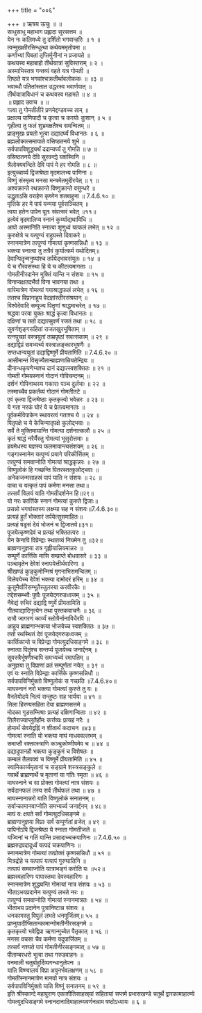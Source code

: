 +++
title = "००६"

+++
॥ ऋषय ऊचुः ॥ ॥  
साधुसाधु महाभाग प्रह्लादा सुरसत्तम ॥  
येन नः कलिमध्ये तु दर्शितो भगवान्हरिः ॥ १ ॥  
त्वन्मुखक्षीरसिन्धूत्था कथेयममृतोपमा ॥  
कर्णाभ्यां पिबतां तृप्तिर्मुनीनां न प्रजायते ॥  
कथयस्व महाबाहो तीर्थयात्रां सुविस्तराम् ॥ २ ।  
अस्माभिस्तत्र गन्तव्यं वहते यत्र गोमती ॥  
तिष्ठते यत्र भगवांश्चक्रतीर्थावलोककः ॥ ॥३ ॥  
भवाब्धौ पतितांस्तात उद्धरस्व भवार्णवात् ॥  
तीर्थयात्राविधानं च कथयस्व महामते ॥ ४ ॥  
॥ प्रह्लाद उवाच ॥ ॥  
गत्वा तु गोमतीतीरे प्रणमेद्दण्डवच्च ताम् ॥  
प्रक्षाल्य पाणिपादौ च कृत्वा च करयोः कुशान् ॥ ५ ॥  
गृहीत्वा तु फलं शुभ्रमक्षतैश्च समन्वितम् ॥  
प्राङ्मुखः प्रयतो भूत्वा दद्यादर्घ्यं विधानतः ॥ ६ ॥  
ब्रह्मलोकात्समायाते वसिष्ठतनये शुभे ॥  
सर्वपापविशुद्ध्यर्थं ददाम्यर्घ्यं तु गोमति ॥ ७ ॥  
वसिष्ठतनये देवि सुरवन्द्ये यशस्विनि ॥  
त्रैलोक्यवन्दिते देवि पापं मे हर गोमति ॥ ८ ॥  
इत्युच्चार्य्य द्विजश्रेष्ठा मृदमालभ्य पाणिना ॥  
विष्णुं संस्मृत्य मनसा मन्त्रमेतमुदीरयेत् ॥ ९ ॥  
अश्वक्रान्ते रथक्रान्ते विष्णुक्रान्ते वसुन्धरे ॥  
उद्धृताऽसि वराहेण कृष्णेन शतबाहुना ॥ 7.4.6.१० ॥  
मृत्तिके हर मे पापं यन्मया पूर्वसञ्चितम् ॥  
त्वया हतेन पापेन पूतः संवत्सरं भवेत् ॥११॥  
इत्येवं मृदमालिप्य स्नानं कुर्य्याद्यथाविधि ॥  
आपो अस्मानिति स्नात्वा शृणुध्वं यत्फलं लभेत् ॥ १२ ॥  
कुरुक्षेत्रे च यत्पुण्यं राहुग्रस्ते दिवाकरे ॥  
स्नानमात्रेण तत्पुण्यं गोमत्यां कृष्णसन्निधौ ॥ १३ ॥  
भक्त्या स्नात्वा तु तत्रैवं कुर्यात्कर्म यथोदितम्॥  
देवान्पितॄन्मनुष्यांश्च तर्पयेद्भावसंयुतः ॥ १४ ॥  
ये च रौरवसंस्था हि ये च कीटत्वमागताः ॥  
गोमतीनीरदानेन मुक्तिं यान्ति न संशयः ॥ १५ ॥  
विनाप्यक्षतदर्भैर्वा विना भावनया तथा ॥  
वारिमात्रेण गोमत्यां गयाश्राद्धफलं लभेत् ॥ १६ ॥  
ततश्च विप्रानाहूय वेदज्ञांस्तीरसंश्रयान् ॥  
विश्वेदेवादि सम्पूज्य पितॄणां श्राद्धमाचरेत् ॥ १७ ॥  
श्रद्धया परया युक्तः श्राद्धं कृत्वा विधानतः ॥  
दक्षिणां च ततो दद्यात्सुवर्णं रजतं तथा ॥ १८ ॥  
सुवर्णशृङ्गसहितां राजतखुरभूषिताम् ॥  
रत्नपुच्छां वस्त्रयुतां ताम्रपृष्ठां सवत्सकाम् ॥ २९ ॥  
दद्याद्विप्रं समभ्यर्च्य वस्त्रालङ्कारभूषणैः ॥  
सप्तधान्ययुतां दद्याद्विष्णुर्मे प्रीयतामिति ॥ 7.4.6.२० ॥  
आसीमान्तं विसृज्यैतान्ब्राह्मणान्नियतेन्द्रियः ॥  
दीनान्धकृपणेभ्यश्च दानं दद्यात्स्वशक्तितः ॥ २१ ॥  
गोमती गोमयस्नानं गोदानं गोपिचन्दनम् ॥  
दर्शनं गोपिनाथस्य गकाराः पञ्च दुर्लभाः ॥ २२ ॥  
तस्माच्चैव प्रकर्तव्यं गोदानं गोमतीतटे ॥  
एवं कृत्वा द्विजश्रेष्ठाः कृतकृत्यो भवेन्नरः ॥ २३ ॥  
ये गता नरकं घोरं ये च प्रेतत्वमागताः ॥  
पूर्वकर्मविपाकेन स्थावरत्वं गताश्च ये ॥ २४ ॥  
पितृपक्षे च ये केचिन्मातृपक्षे कुलोद्भवाः ॥  
सर्वे ते मुक्तिमायान्ति गोमत्या दर्शनात्कलौ ॥ २५ ॥  
कृतं श्राद्धं नरैर्यैस्तु गोमत्यां भूसुरोत्तमाः ॥  
हयमेधस्य यज्ञस्य फलमायान्त्यसंशयम् ॥ २६ ॥  
गङ्गास्नानेन यत्पुण्यं प्रयागे परिकीर्त्तितम् ॥  
तत्पुण्यं समवाप्नोति गोमत्यां श्राद्धकृन्नरः ॥ २७ ॥  
विष्णुलोकं हि गच्छन्ति पितरस्तत्कुलोद्भवाः ॥  
अनेकजन्मसाहस्रं पापं याति न संशयः ॥ २८ ॥  
वाचा च यत्कृतं पापं कर्मणा मनसा तथा॥  
तत्सर्वं विलयं याति गोमतीदर्शनेन हि॥२९॥  
यो नरः कार्त्तिके स्नानं गोमत्यां कुरुते द्विजाः॥  
प्रसन्नो भगवांस्तस्य लक्ष्म्या सह न संशयः॥7.4.6.३०॥  
प्रत्यहं हुतँ भोक्तारं तर्पयेत्सुसमाहितः॥  
प्रत्यहं षड्रसं देयं भोजनं च द्विजातये॥३१॥  
पूजयेत्कृष्णदेवं च प्रत्यहं भक्तितत्परः ॥  
येन केनापि विप्रेन्द्राः स्थातव्यं नियमेन तु ॥३२॥  
ब्राह्मणानुज्ञया तत्र गृह्णीयान्नियमान्नरः ॥  
सम्पूर्णे कार्त्तिके मासि सम्प्राप्ते बोधवासरे ॥ ३३ ॥  
पञ्चामृतेन देवेशं स्नापयेत्तीर्थवारिणा ॥  
श्रीखण्डं कुङ्कुमोन्मिश्रं मृगनाभिसमन्वितम् ॥  
विलेपयेच्च देवेशं भक्त्या दामोदरं हरिम् ॥ ३४ ॥  
कुसुमैर्वारिसम्भूतैस्तुलस्या करवीरकैः ॥  
तद्देशसम्भवैः पुष्पैः पूजयेद्गरुडध्वजम् ॥ ३५ ॥  
नैवेद्यं रुचिरं दद्याद्वि ष्णुर्मे प्रीयतामिति ॥  
गीतवाद्यादिनृत्येन तथा पुस्तकवाचनैः ॥ ३६ ॥  
रात्रौ जागरणं कार्य्यं स्तोत्रैर्नानाविधैरपि ॥  
आहूय ब्राह्मणान्भक्त्या भोजयेच्च स्वशक्तितः ॥ ३७ ॥  
ततो रथस्थितं देवं पूजयेद्गरुडध्वजम् ॥  
कार्त्तिकान्ते च विप्रेन्द्रा गोमत्युदधिसङ्गमे ॥ ३८ ॥  
स्नात्वा पितॄंश्च सन्तर्प्य पूजयेच्च जनार्द्दनम् ॥  
सुवस्त्रैर्भूषणैश्चापि समभ्यर्च्य रमापतिम् ॥  
अनुज्ञया तु विप्राणां व्रतं सम्पूर्णतां नयेत् ॥ ३९ ॥  
एवं यः स्नाति विप्रेन्द्राः कार्त्तिके कृष्णसन्निधौ ॥  
सर्वपापविनिर्मुक्तो विष्णुलोकं स गच्छति ॥7.4.6.४०॥  
माघस्नानं नरो भक्त्या गोमत्यां कुरुते तु यः ॥  
वैनतेयोदये नित्यं सन्तुष्टः सह भार्यया ॥ ४१ ॥  
तिला हिरण्यसहिता देया ब्राह्मणसत्तमे ॥  
मोदका गुडसम्मिश्राः प्रत्यहं दक्षिणान्विताः ॥ ४२ ॥  
तिलैराज्याप्लुतैर्होमः कर्त्तव्यः प्रत्यहं नरैः ॥  
होमार्थं सेवयेद्वह्निं न शीतार्थं कदाचन ॥४३॥  
गोमत्यां स्नाति यो भक्त्या माघं माधववल्लभम् ॥  
समाप्तौ रक्तवस्त्राणि कञ्चुकोष्णीषमेव च ॥ ४४ ॥  
दद्यादुपानहौ भक्त्या कुङ्कुमं च विशेषतः ॥  
कम्बलं तैलपक्वं च विष्णुर्मे प्रीयतामिति ॥ ४५ ॥  
स्वामिकार्य्यमृतानां च सङ्ग्रामे शस्त्रसङ्कुले ॥  
गवार्थे ब्राह्मणार्थे च मृतानां या गतिः स्मृता ॥ ४६ ॥  
माघस्नाने च सा प्रोक्ता गोमत्यां नात्र संशयः ॥  
सर्वदानफलं तस्य सर्व तीर्थफलं तथा ॥ ४७ ॥  
माघस्नानान्नरो याति विष्णुलोकं सनातनम् ॥  
सर्वान्कामानवाप्नोति समभ्यर्च्य जनार्द्दनम् ॥ ४८॥  
माघं यः क्षपते सर्वं गोमत्युदधिसङ्गमे ॥  
ब्राह्मणानुज्ञया विप्राः सर्वं सम्पूर्णतां व्रजेत् ॥ ४९ ॥  
पापिनोऽपि द्विजश्रेष्ठा ये स्नाता गोमतीजले ॥  
यज्विनां च गतिं यान्ति प्रसादाच्चक्रपाणिनः ॥ 7.4.6.५० ॥  
ब्रह्मरुद्रपदादूर्ध्वं यत्पदं चक्रपाणिनः ॥  
स्नानमात्रेण गोमत्यां तत्प्रोक्तं कृष्णसन्निधौ ॥ ५१ ॥  
मित्रद्रोहे च यत्पापं यत्पापं गुरुघातिनि ॥  
तत्पापं समवाप्नोति यात्राभङ्गं करोति यः ॥५२॥  
ब्रह्मस्वहारिणः पापास्तथा देवस्वहारिणः ॥  
स्नानमात्रेण शुद्ध्यन्ति गोमत्यां नात्र संशयः ॥ ५३ ॥  
भीताऽभयप्रदानेन यत्पुण्यं लभते नरः ॥  
तत्पुण्यं समवाप्नोति गोमत्यां स्नानमात्रतः ॥ ५४ ॥  
भीताभय प्रदानेन पुत्रानिष्टान्न संशयः ॥  
धनकामस्तु विपुलं लभते धनमूर्जितम्॥ ५५ ॥  
प्राप्नुयादीप्सितान्कामान्गोमतीनीरसङ्गमे ॥  
कृतकृत्यो भवेद्विप्रा ऋणान्मुच्येत पैतृकात् ॥ ५६ ॥  
मनसा वचसा चैव कर्मणा यदुपार्जितम् ॥  
तत्सर्वं नश्यते पापं गोमतीनीरसङ्गमात् ॥ ५७ ॥  
पीताम्बरधरो भूत्वा तथा गरुडवाहनः ॥  
वनमाली चतुर्बाहुर्दिव्यगन्धानुलेपनः ॥  
याति विष्ण्वालयं विप्रा अपुनर्भवलक्षणम् ॥ ५८ ॥  
गोमतीस्नानमात्रेण मानवो नात्र संशयः ॥  
सर्वपापविनिर्मुक्तो याति विष्णुं सनातनम् ॥ ५९ ॥  
इति श्रीस्कान्दे महापुराण एकाशीतिसाहस्र्यां सहितायां सप्तमे प्रभासखण्डे चतुर्थे द्वारकामाहात्म्ये गोमत्युदधिसङ्गमे स्नानदानादिमाहात्म्यवर्णनन्नाम षष्ठोऽध्यायः ॥ ६ ॥